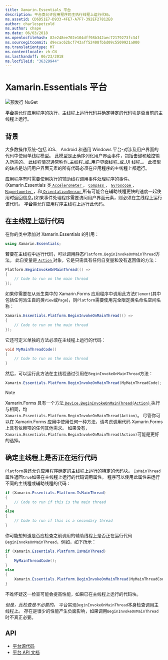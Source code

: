 ```yaml
---
title: Xamarin.Essentials 平台
description: 平台类允许应用程序的主执行线程上运行代码。
ms.assetid: CD6D51E7-D933-4FE7-A7F7-392EF27812E0
author: charlespetzold
ms.author: chape
ms.date: 06/03/2018
ms.openlocfilehash: 82e248ee702e104dff98b342aec72179273fc34f
ms.sourcegitcommit: d9ecac62bcf743aff52408fbbd09c5509921a000
ms.translationtype: MT
ms.contentlocale: zh-CN
ms.lasthandoff: 06/23/2018
ms.locfileid: "36329944"
---
```

# <a name="xamarinessentials-platform"></a>Xamarin.Essentials 平台

![预发行 NuGet](~/media/shared/pre-release.png)

**平台**类允许应用程序的执行，主线程上运行代码并确定特定的代码块是否当前的主线程上运行。

## <a name="background"></a>背景

大多数操作系统-包括 iOS、 Android 和通用 Windows 平台-对涉及用户界面的代码中使用单线程模型。 此模型是正确序列化用户界面事件，包括击键和触控输入所需的。 此线程情况通常称作_主线程_或_用户界面线程_或_UI 线程_。 此模型的缺点是访问用户界面元素的所有代码必须在应用程序的主线程上都运行。 

应用程序有时需要使用执行的辅助线程调用事件处理程序的事件。 (Xamarin.Essentials 类[ `Accelerometer` ](accelerometer.md)， [ `Compass` ](compass.md)， [ `Gyroscope` ](gyroscope.md)， [ `Magnetometer` ](magnetometer.md)，和[ `OrientationSensor` ](orientation-sensor.md)所有可能会在辅助线程更快的速度一起使用时返回信息。)如果事件处理程序需要访问用户界面元素，则必须在主线程上运行该代码。 **平台**类允许应用程序主线程上运行此代码。

## <a name="running-code-on-the-main-thread"></a>在主线程上运行代码

在你的类中添加对 Xamarin.Essentials 的引用：

```csharp
using Xamarin.Essentials;
```

若要在主线程中运行代码，可以调用静态`Platform.BeginInvokeOnMainThread`方法。 此自变量是[ `Action` ](xref:System.Action)对象，它是只需具有任何自变量和没有返回值的方法：

```csharp
Platform.BeginInvokeOnMainThread(() =>
{
    // Code to run on the main thread
});
```

如果你需要在从派生类中的 Xamarin.Forms 应用程序中调用此方法`Element`(其中包括任何派生自的类`View`或`Page`)，则`Platform`需要使用完全限定类名命名空间名称：

```csharp
Xamarin.Essentials.Platform.BeginInvokeOnMainThread(() =>
{
    // Code to run on the main thread
});
```

它还可定义单独的方法必须在主线程上运行的代码：

```csharp
void MyMainThreadCode()
{
    // Code to run on the main thread
}
```

然后，可以运行此方法在主线程通过引用在`BeginInvokeOnMainThread`方法：

```csharp
Xamarin.Essentials.Platform.BeginInvokeOnMainThread(MyMainThreadCode);
```

> [!NOTE]
> Xamarin.Forms 具有一个方法[ `Device.BeginInvokeOnMainThread(Action)` ](https://docs.microsoft.com/dotnet/api/xamarin.forms.device.begininvokeonmainthread)执行与相同，均`Xamarin.Essentials.Platform.BeginInvokeOnMainThread(Action)`。 尽管你可以在 Xamarin.Forms 应用中使用任何一种方法，请考虑调用代码 Xamarin.Forms 上具有依赖项的任何其他需求。 如果没有，`Xamarin.Essentials.Platform.BeginInvokeOnMainThread(Action)`可能是更好的选择。

## <a name="determining-if-code-is-running-on-the-main-thread"></a>确定主线程上是否正在运行代码

`Platform`类还允许应用程序确定的主线程上运行的特定的代码块。 `IsMainThread`属性返回`true`如果在主线程上运行的代码调用属性。 程序可以使用此属性来运行不同的主线程或辅助线程的代码：

```csharp
if (Xamarin.Essentials.Platform.IsMainThread)
{
    // Code to run if this is the main thread
}
else
{
    // Code to run if this is a secondary thread
}
```

你可能想知道是否应检查之前调用的辅助线程上是否正在运行代码`BeginInvokeOnMainThread`，例如，如下所示：

```csharp
if (Xamarin.Essentials.Platform.IsMainThread)
{
    MyMainThreadCode();
}
else
{
    Xamarin.Essentials.Platform.BeginInvokeOnMainThread(MyMainThreadCode);
}
```

不难怀疑这一检查可能会提高性能，如果已在主线程上运行的代码块。

_但是，此检查是不必要的。_ 平台实现`BeginInvokeOnMainThread`本身检查调用主线程上。 存在是很少的性能产生负面影响，如果调用`BeginInvokeOnMainThread`时不真正必要。

## <a name="api"></a>API

- [平台源代码](https://github.com/xamarin/Essentials/tree/master/Xamarin.Essentials/Platform)
- [平台 API 文档](xref:Xamarin.Essentials.Platform)
